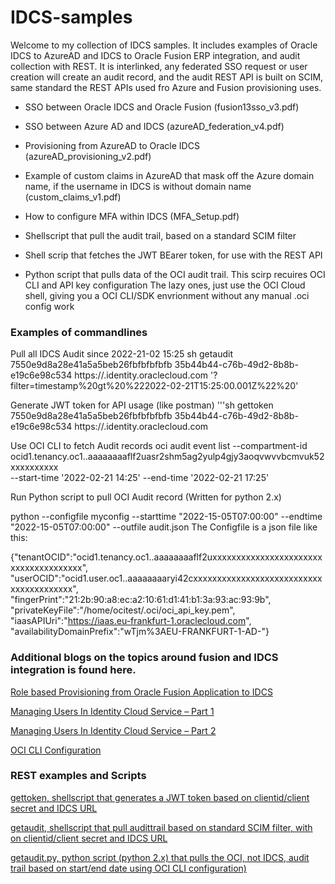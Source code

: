 # IDCS-samples
Welcome to my collection of IDCS samples.
It includes examples of Oracle IDCS to AzureAD and IDCS to Oracle Fusion ERP integration, and audit collection with REST.
It is interlinked, any federated SSO request or user creation will create an audit record, and the audit REST API
is built on SCIM, same standard the REST APIs used fro Azure and Fusion provisioning uses.

- SSO between Oracle IDCS and Oracle Fusion  (fusion13sso_v3.pdf)
- SSO between Azure AD and IDCS (azureAD_federation_v4.pdf)
- Provisioning from AzureAD to Oracle IDCS (azureAD_provisioning_v2.pdf)
- Example of custom claims in AzureAD that mask off the Azure domain name, if the username in IDCS is without domain name (custom_claims_v1.pdf)
- How to configure MFA within IDCS (MFA_Setup.pdf)
- Shellscript that pull the audit trail, based on a standard SCIM filter

- Shell scrip that fetches the JWT BEarer token, for use with the REST API
- Python script that pulls data of the OCI audit trail. This scirp recuires OCI CLI and API key configuration
The lazy ones, just use the OCI Cloud shell, giving you a OCI CLI/SDK envrionment without any manual .oci config work

### Examples of commandlines
Pull all IDCS Audit since 2022-21-02 15:25
    sh getaudit 7550e9d8a28e41a5a5beb26fbfbfbfbfb 35b44b44-c76b-49d2-8b8b-e19c6e98c534 https://<your IDCS URL>.identity.oraclecloud.com '?filter=timestamp%20gt%20%222022-02-21T15:25:00.001Z%22%20'
  
Generate JWT token for API usage (like postman)
'''sh gettoken 7550e9d8a28e41a5a5beb26fbfbfbfbfb 35b44b44-c76b-49d2-8b8b-e19c6e98c534 https://<your IDCS URL>.identity.oraclecloud.com
  
Use OCI CLI to fetch Audit records
oci audit event list --compartment-id ocid1.tenancy.oc1..aaaaaaaaflf2uasr2shm5ag2yulp4gjy3aoqvwvvbcmvuk52xxxxxxxxxx \
  --start-time '2022-02-21 14:25' --end-time '2022-02-21 17:25'

Run Python script to pull OCI Audit record (Written for python 2.x)

python --configfile myconfig --starttime "2022-15-05T07:00:00" --endtime "2022-15-05T07:00:00" --outfile audit.json
The Configfile is a json file like this:
  
  {"tenantOCID":"ocid1.tenancy.oc1..aaaaaaaaflf2uxxxxxxxxxxxxxxxxxxxxxxxxxxxxxxxxxxxxxx",
 "userOCID":"ocid1.user.oc1..aaaaaaaaryi42cxxxxxxxxxxxxxxxxxxxxxxxxxxxxxxxxxxxxxxxx",
 "fingerPrint":"21:2b:90:a8:ec:a2:10:61:d1:41:b1:3a:93:ac:93:9b",
 "privateKeyFile":"/home/ocitest/.oci/oci_api_key.pem",
 "iaasAPIUri":"https://iaas.eu-frankfurt-1.oraclecloud.com",
 "availabilityDomainPrefix":"wTjm%3AEU-FRANKFURT-1-AD-"}
  

### Additional blogs on the topics around fusion and IDCS integration is found here.
  
[Role based Provisioning from Oracle Fusion Application to IDCS](https://blogs.oracle.com/cloud-infrastructure/post/role-based-provisioning-from-oracle-fusion-application-to-idcs-v2)
  
[Managing Users In Identity Cloud Service – Part 1](https://blogs.oracle.com/cloudsecurity/post/managing-users-in-identity-cloud-service-pt1)
  
[Managing Users In Identity Cloud Service – Part 2](https://blogs.oracle.com/cloudsecurity/post/managing-users-in-identity-cloud-service-pt2)

[OCI CLI Configuration](https://github.com/oracle/oci-cli)

### REST examples and Scripts

[gettoken, shellscript that generates a JWT token based on clientid/client secret and IDCS URL](https://github.com/bios62/IDCS-samples/blob/main/gettoken)

[getaudit, shellscript that pull audittrail based on standard SCIM filter, with on clientid/client secret and IDCS URL](https://github.com/bios62/IDCS-samples/blob/main/getaudit)

[getaudit.py, python script (python 2.x) that pulls the OCI, not IDCS, audit trail based on start/end date using OCI CLI configuration)](https://github.com/bios62/IDCS-samples/blob/main/getaudit.py)

  
  
